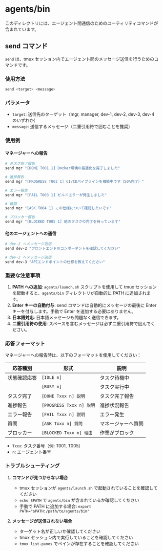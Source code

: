 # agents/bin

このディレクトリには、エージェント間通信のためのユーティリティコマンドが含まれています。

## send コマンド

`send` は、tmux セッション内でエージェント間のメッセージ送信を行うためのコマンドです。

### 使用方法

```bash
send <target> <message>
```

### パラメータ

- `target`: 送信先のターゲット（mgr, manager, dev-1, dev-2, dev-3, dev-4 のいずれか）
- `message`: 送信するメッセージ（二重引用符で囲むことを推奨）

### 使用例

#### マネージャーへの報告

```bash
# タスク完了報告
send mgr "[DONE T001 1] Docker環境の最適化を完了しました"

# 進捗報告
send mgr "[PROGRESS T002 1] CI/CDパイプラインを構築中です（50%完了）"

# エラー報告
send mgr "[FAIL T003 1] ビルドエラーが発生しました"

# 質問
send mgr "[ASK T004 1] この仕様について確認したいです"

# ブロッカー報告
send mgr "[BLOCKED T005 1] 他のタスクの完了を待っています"
```

#### 他のエージェントへの通信

```bash
# dev-2 へメッセージ送信
send dev-2 "フロントエンドのコンポーネントを確認してください"

# dev-3 へメッセージ送信
send dev-3 "APIエンドポイントの仕様を教えてください"
```

### 重要な注意事項

1. **PATH への追加**: `agents/launch.sh` スクリプトを使用して tmux セッションを起動すると、`agents/bin` ディレクトリが自動的に PATH に追加されます。
2. **Enter キーの自動付与**: send コマンドは自動的にメッセージの最後に Enter キーを付与します。手動で Enter を追加する必要はありません。
3. **日本語対応**: 日本語メッセージも問題なく送信できます。
4. **二重引用符の使用**: スペースを含むメッセージは必ず二重引用符で囲んでください。

### 応答フォーマット

マネージャーへの報告時は、以下のフォーマットを使用してください：

| 応答種別     | 形式                     | 説明               |
| ------------ | ------------------------ | ------------------ |
| 状態確認応答 | `[IDLE n]`               | タスク待機中       |
|              | `[BUSY n]`               | タスク実行中       |
| タスク完了   | `[DONE Txxx n] 説明`     | タスク完了報告     |
| 進捗報告     | `[PROGRESS Txxx n] 説明` | 進捗状況報告       |
| エラー報告   | `[FAIL Txxx n] 説明`     | エラー発生         |
| 質問         | `[ASK Txxx n] 質問`      | マネージャーへ質問 |
| ブロッカー   | `[BLOCKED Txxx n] 理由`  | 作業がブロック     |

- `Txxx`: タスク番号（例: T001, T005）
- `n`: エージェント番号

### トラブルシューティング

1. **コマンドが見つからない場合**

   - tmux セッションが `agents/launch.sh` で起動されていることを確認してください
   - `echo $PATH` で `agents/bin` が含まれているか確認してください
   - 手動で PATH に追加する場合: `export PATH="$PATH:/path/to/agents/bin"`

2. **メッセージが送信されない場合**

   - ターゲット名が正しいか確認してください
   - tmux セッション内で実行していることを確認してください
   - `tmux list-panes` でペインが存在することを確認してください
